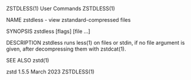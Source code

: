 ZSTDLESS(1)								 User Commands								   ZSTDLESS(1)

NAME
       zstdless - view zstandard-compressed files

SYNOPSIS
       zstdless [flags] [file ...]

DESCRIPTION
       zstdless runs less(1) on files or stdin, if no file argument is given, after decompressing them with zstdcat(1).

SEE ALSO
       zstd(1)

zstd 1.5.5								  March 2023								   ZSTDLESS(1)
